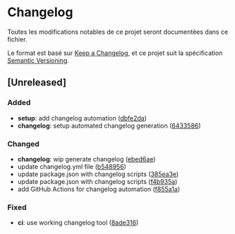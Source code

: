 # Changelog

Toutes les modifications notables de ce projet seront documentées dans ce fichier.

Le format est basé sur [Keep a Changelog](https://keepachangelog.com/en/1.0.0/),
et ce projet suit la spécification [Semantic Versioning](https://semver.org/spec/v2.0.0.html).

## [Unreleased]
### Added
- **setup**: add changelog automation ([dbfe2da](https://github.com/didierboka/opicare/commit/dbfe2da))
- **changelog**: setup automated changelog generation ([6433586](https://github.com/didierboka/opicare/commit/6433586))

### Changed
- **changelog**: wip generate changelog ([ebed6ae](https://github.com/didierboka/opicare/commit/ebed6ae))
- update changelog.yml file ([b548956](https://github.com/didierboka/opicare/commit/b548956))
- update package.json with changelog scripts ([385ea3e](https://github.com/didierboka/opicare/commit/385ea3e))
- update package.json with changelog scripts ([f4b935a](https://github.com/didierboka/opicare/commit/f4b935a))
- add GitHub Actions for changelog automation ([f855a1a](https://github.com/didierboka/opicare/commit/f855a1a))

### Fixed
- **ci**: use working changelog tool ([8ade316](https://github.com/didierboka/opicare/commit/8ade316))

